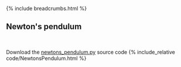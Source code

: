 {% include breadcrumbs.html %}

## Newton&apos;s pendulum
<div class="header_line"><br/></div>

Download the [newtons_pendulum.py](code/newtons_pendulum.py) source code
{% include_relative code/NewtonsPendulum.html %}
